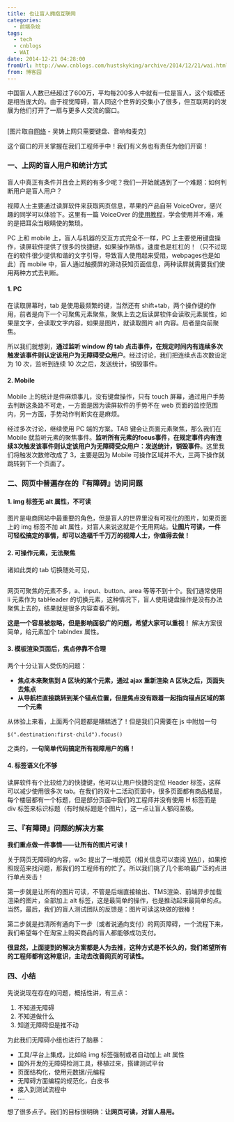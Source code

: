```yaml
---
title: 也让盲人拥抱互联网
categories:
  - 前端杂烩
tags:
  - tech
  - cnblogs
  - WAI
date: 2014-12-21 04:28:00
fromUrl: http://www.cnblogs.com/hustskyking/archive/2014/12/21/wai.html
from: 博客园
---
```



<p>中国盲人人数已经超过了600万，平均每200多人中就有一位是盲人，这个规模还是相当庞大的。由于视觉障碍，盲人同这个世界的交集小了很多，但互联网的的发展为他们打开了一扇与更多人交流的窗口。</p>
<p><img src="https://img.alicdn.com/tfs/TB1oyqGa_tYBeNjy1XdXXXXyVXa-300-300.png" loading="lazy" data-original="/blogimgs/2014/12/21/211619123902315.png" data-source="http://images.cnitblog.com/blog/387325/201412/211619123902315.png" alt=""></p>
<p>[图片取自<a href="http://news.lnd.com.cn/htm/2010-12/01/content_1634981.htm">网络</a> - 吴铸上网只需要键盘、音响和麦克]</p>
<p>这个窗口的开关掌握在我们工程师手中！我们有义务也有责任为他们开窗！</p>
<h3>一、上网的盲人用户和统计方式</h3>
<p>盲人中真正有条件并且会上网的有多少呢？我们一开始就遇到了一个难题：如何判断用户是盲人用户？</p>
<p>视障人士主要通过读屏软件来获取网页信息，苹果的产品自带 VoiceOver，感兴趣的同学可以体验下。这里有一篇 VoiceOver 的<a href="http://bbs.feng.com/read-htm-tid-3042656.html">使用教程</a>，学会使用并不难，难的是把耳朵当眼睛使的繁琐。</p>
<p>PC 上和 mobile 上，盲人与机器的交互方式完全不一样，PC 上主要使用键盘操作，读屏软件提供了很多的快捷键，如果操作熟练，速度也是杠杠的！（只不过现在的软件很少提供和谐的文字引导，导致盲人使用起来受阻，webpages也是如此）而 mobile 中，盲人通过触摸屏的滑动获知页面信息，两种读屏就需要我们使用两种方式去判断。</p>
<h4>1. PC</h4>
<p>在读取屏幕时，tab 是使用最频繁的键，当然还有 shift+tab，两个操作键的作用，前者是向下一个可聚焦元素聚焦，聚焦上去之后读屏软件会读取元素属性，如果是文字，会读取文字内容，如果是图片，就读取图片 alt 内容。后者是向前聚焦。</p>
<p>所以我们就想到，<strong>通过监听 window 的 tab 点击事件，在规定时间内有连续多次触发该事件则认定该用户为无障碍受众用户</strong>。经过讨论，我们把连续点击次数设定为 10 次，监听到连续 10 次之后，发送统计，销毁事件。</p>
<h4>2. Mobile</h4>
<p>Mobile 上的统计是件麻烦事儿，没有键盘操作，只有 touch 屏幕，通过用户手势去判断这条路不可走，一方面是因为读屏软件的手势不在 web 页面的监控范围内，另一方面，手势动作判断实在是麻烦。</p>
<p>经过多次讨论，继续使用 PC 端的方案。TAB 键会让页面元素聚焦，那么我们在 Mobile 就监听元素的聚焦事件。<strong>监听所有元素的focus事件，在规定事件内有连续3次触发该事件则认定该用户为无障碍受众用户：发送统计，销毁事件</strong>。这里我们将触发次数修改成了 3，主要是因为 Mobile 可操作区域并不大，三两下操作就跳转到下一个页面了。</p>
<h3>二、网页中普遍存在的『有障碍』访问问题</h3>
<h4>1. img 标签无 alt 属性，不可读</h4>
<p>图片是电商网站中最重要的角色，但是盲人的世界里没有可视化的图片，如果页面上的 img 标签不加 alt 属性，对盲人来说这就是个无用网站。<strong>让图片可读，一件可轻松搞定的事情，却可以造福千千万万的视障人士，你值得去做！</strong></p>
<h4>2. 可操作元素，无法聚焦</h4>
<p>诸如此类的 tab 切换随处可见，</p>
<p><img src="https://img.alicdn.com/tfs/TB1oyqGa_tYBeNjy1XdXXXXyVXa-300-300.png" loading="lazy" data-original="/blogimgs/2014/12/21/211619204525152.png" data-source="http://images.cnitblog.com/blog/387325/201412/211619204525152.png" alt=""></p>
<p>网页可聚焦的元素不多，a、input、button、area 等等不到十个。我们通常使用 li 元素作为 tabHeader 的切换元素，这种情况下，盲人使用键盘操作是没有办法聚焦上去的，结果就是很多内容查看不到。</p>
<p><strong>这是一个容易被忽略，但是影响面极广的问题，希望大家可以重视！</strong> 解决方案很简单，给元素加个 tabIndex 属性。</p>
<h4>3. 模板渲染页面后，焦点停靠不合理</h4>
<p>两个十分让盲人受伤的问题：</p>
<ul>
<li><strong>焦点本来聚焦到 A 区块的某个元素，通过 ajax 重新渲染 A 区块之后，页面失去焦点</strong></li>
<li><strong>从导航栏直接跳转到某个锚点位置，但是焦点没有跟着一起指向锚点区域的第一个元素</strong></li>
</ul>
<p>从体验上来看，上面两个问题都是糟糕透了！但是我们只需要在 js 中附加一句</p>

```
$(".destination:first-child").focus()

```

<p>之类的，<strong>一句简单代码搞定所有视障用户的痛！</strong></p>
<h4>4. 标签语义化不够</h4>
<p>读屏软件有个比较给力的快捷键，他可以让用户快捷的定位 Header 标签，这样可以减少使用很多次 tab。在我们的双十二活动页面中，很多页面都有商品楼层，每个楼层都有一个标题，但是部分页面中我们的工程师并没有使用 H 标签而是 div 标签来标识标题（有时候标题是个图片），这一点让盲人郁闷至极。</p>
<h3>三、『有障碍』问题的解决方案</h3>
<p><strong>我们重点做一件事情&mdash;&mdash;让所有的图片可读！</strong></p>
<p>关于网页无障碍的内容，w3c 提出了一堆规范（相关信息可以查阅 <a href="http://www.w3.org/WAI/">WAI</a>），如果按照规范来找问题，那我们的工程师有的忙了。所以我们挑了几个影响最广泛的点进行单点突击！</p>
<p>第一步就是让所有的图片可读，不管是后端直接输出、TMS渲染、前端异步加载渲染的图片，全部加上 alt 标签，这是最简单的操作，也是推动起来最简单的点。当然，最后，我们的盲人测试团队的反馈是：图片可读这块做的很棒！</p>
<p>第二步就是扫清所有通向下一步（或者说通向支付）的网页障碍，一个流程下来，我们希望每个在淘宝上购买商品的盲人都能够成功支付。</p>
<p><strong>很显然，上面提到的解决方案都是人为去推，这种方式是不长久的，我们希望所有的工程师都有这种意识，主动去改善网页的可读性。</strong></p>
<h3>四、小结</h3>
<p>先说说现在存在的问题，概括性讲，有三点：</p>
<ol>
<li>不知道无障碍</li>
<li>不知道做什么</li>
<li>知道无障碍但是推不动</li>
</ol>
<p>为此我们无障碍小组也进行了脑暴：</p>
<ul>
<li>工具/平台上集成，比如给 img 标签强制或者自动加上 alt 属性</li>
<li>国外开发的无障碍检测工具，移植过来，搭建测试平台</li>
<li>页面结构化，使用元数据/元编程</li>
<li>无障碍方面编程的规范化，白皮书</li>
<li>接入到测试流程中</li>
<li>....</li>
</ul>
<p>想了很多点子。我们的目标很明确：<strong>让网页可读，对盲人易用。</strong></p>